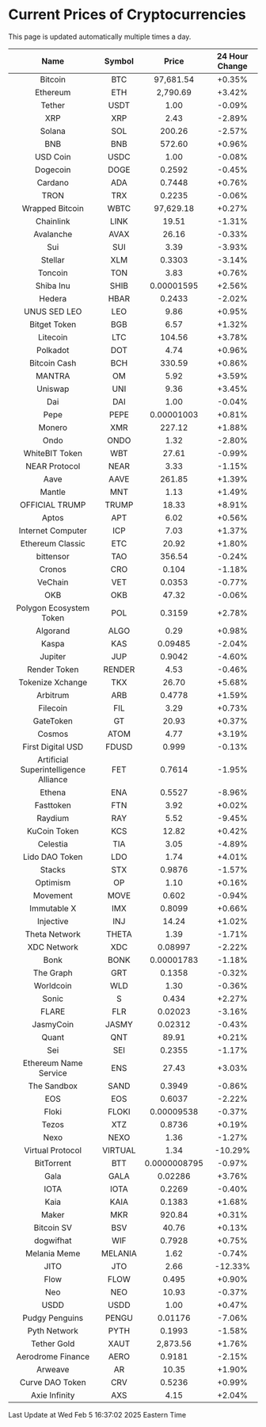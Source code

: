# Current Prices of Cryptocurrencies
This page is updated automatically multiple times a day.

| Name | Symbol | Price | 24 Hour Change |
| :---: |:---:| :---: | :---: |
| Bitcoin | BTC | 97,681.54 | +0.35% |
| Ethereum | ETH | 2,790.69 | +3.42% |
| Tether | USDT | 1.00 | -0.09% |
| XRP | XRP | 2.43 | -2.89% |
| Solana | SOL | 200.26 | -2.57% |
| BNB | BNB | 572.60 | +0.96% |
| USD Coin | USDC | 1.00 | -0.08% |
| Dogecoin | DOGE | 0.2592 | -0.45% |
| Cardano | ADA | 0.7448 | +0.76% |
| TRON | TRX | 0.2235 | -0.06% |
| Wrapped Bitcoin | WBTC | 97,629.18 | +0.27% |
| Chainlink | LINK | 19.51 | -1.31% |
| Avalanche | AVAX | 26.16 | -0.33% |
| Sui | SUI | 3.39 | -3.93% |
| Stellar | XLM | 0.3303 | -3.14% |
| Toncoin | TON | 3.83 | +0.76% |
| Shiba Inu | SHIB | 0.00001595 | +2.56% |
| Hedera | HBAR | 0.2433 | -2.02% |
| UNUS SED LEO | LEO | 9.86 | +0.95% |
| Bitget Token | BGB | 6.57 | +1.32% |
| Litecoin | LTC | 104.56 | +3.78% |
| Polkadot | DOT | 4.74 | +0.96% |
| Bitcoin Cash | BCH | 330.59 | +0.86% |
| MANTRA | OM | 5.92 | +3.59% |
| Uniswap | UNI | 9.36 | +3.45% |
| Dai | DAI | 1.00 | -0.04% |
| Pepe | PEPE | 0.00001003 | +0.81% |
| Monero | XMR | 227.12 | +1.88% |
| Ondo | ONDO | 1.32 | -2.80% |
| WhiteBIT Token | WBT | 27.61 | -0.99% |
| NEAR Protocol | NEAR | 3.33 | -1.15% |
| Aave | AAVE | 261.85 | +1.39% |
| Mantle | MNT | 1.13 | +1.49% |
| OFFICIAL TRUMP | TRUMP | 18.33 | +8.91% |
| Aptos | APT | 6.02 | +0.56% |
| Internet Computer | ICP | 7.03 | +1.37% |
| Ethereum Classic | ETC | 20.92 | +1.80% |
| bittensor | TAO | 356.54 | -0.24% |
| Cronos | CRO | 0.104 | -1.18% |
| VeChain | VET | 0.0353 | -0.77% |
| OKB | OKB | 47.32 | -0.06% |
| Polygon Ecosystem Token | POL | 0.3159 | +2.78% |
| Algorand | ALGO | 0.29 | +0.98% |
| Kaspa | KAS | 0.09485 | -2.04% |
| Jupiter | JUP | 0.9042 | -4.60% |
| Render Token | RENDER | 4.53 | -0.46% |
| Tokenize Xchange | TKX | 26.70 | +5.68% |
| Arbitrum | ARB | 0.4778 | +1.59% |
| Filecoin | FIL | 3.29 | +0.73% |
| GateToken | GT | 20.93 | +0.37% |
| Cosmos | ATOM | 4.77 | +3.19% |
| First Digital USD | FDUSD | 0.999 | -0.13% |
| Artificial Superintelligence Alliance | FET | 0.7614 | -1.95% |
| Ethena | ENA | 0.5527 | -8.96% |
| Fasttoken | FTN | 3.92 | +0.02% |
| Raydium | RAY | 5.52 | -9.45% |
| KuCoin Token | KCS | 12.82 | +0.42% |
| Celestia | TIA | 3.05 | -4.89% |
| Lido DAO Token | LDO | 1.74 | +4.01% |
| Stacks | STX | 0.9876 | -1.57% |
| Optimism | OP | 1.10 | +0.16% |
| Movement | MOVE | 0.602 | -0.94% |
| Immutable X | IMX | 0.8099 | +0.66% |
| Injective | INJ | 14.24 | +1.02% |
| Theta Network | THETA | 1.39 | -1.71% |
| XDC Network | XDC | 0.08997 | -2.22% |
| Bonk | BONK | 0.00001783 | -1.18% |
| The Graph | GRT | 0.1358 | -0.32% |
| Worldcoin | WLD | 1.30 | -0.36% |
| Sonic | S | 0.434 | +2.27% |
| FLARE | FLR | 0.02023 | -3.16% |
| JasmyCoin | JASMY | 0.02312 | -0.43% |
| Quant | QNT | 89.91 | +0.21% |
| Sei | SEI | 0.2355 | -1.17% |
| Ethereum Name Service | ENS | 27.43 | +3.03% |
| The Sandbox | SAND | 0.3949 | -0.86% |
| EOS | EOS | 0.6037 | -2.22% |
| Floki | FLOKI | 0.00009538 | -0.37% |
| Tezos | XTZ | 0.8736 | +0.19% |
| Nexo | NEXO | 1.36 | -1.27% |
| Virtual Protocol | VIRTUAL | 1.34 | -10.29% |
| BitTorrent | BTT | 0.0000008795 | -0.97% |
| Gala | GALA | 0.02286 | +3.76% |
| IOTA | IOTA | 0.2269 | -0.40% |
| Kaia | KAIA | 0.1383 | +1.68% |
| Maker | MKR | 920.84 | +0.31% |
| Bitcoin SV | BSV | 40.76 | +0.13% |
| dogwifhat | WIF | 0.7928 | +0.75% |
| Melania Meme | MELANIA | 1.62 | -0.74% |
| JITO | JTO | 2.66 | -12.33% |
| Flow | FLOW | 0.495 | +0.90% |
| Neo | NEO | 10.93 | -0.37% |
| USDD | USDD | 1.00 | +0.47% |
| Pudgy Penguins | PENGU | 0.01176 | -7.06% |
| Pyth Network | PYTH | 0.1993 | -1.58% |
| Tether Gold | XAUT | 2,873.56 | +1.76% |
| Aerodrome Finance | AERO | 0.9181 | -2.15% |
| Arweave | AR | 10.35 | +1.90% |
| Curve DAO Token | CRV | 0.5236 | +0.99% |
| Axie Infinity | AXS | 4.15 | +2.04% |

Last Update at Wed Feb  5 16:37:02 2025 Eastern Time